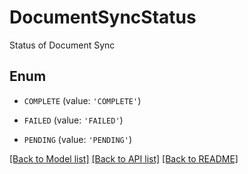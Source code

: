 # DocumentSyncStatus

Status of Document Sync

## Enum

* `COMPLETE` (value: `'COMPLETE'`)

* `FAILED` (value: `'FAILED'`)

* `PENDING` (value: `'PENDING'`)

[[Back to Model list]](../README.md#documentation-for-models) [[Back to API list]](../README.md#documentation-for-api-endpoints) [[Back to README]](../README.md)



